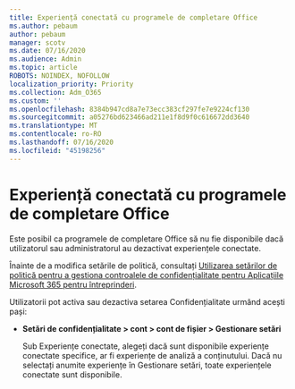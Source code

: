 ```yaml
---
title: Experiență conectată cu programele de completare Office
ms.author: pebaum
author: pebaum
manager: scotv
ms.date: 07/16/2020
ms.audience: Admin
ms.topic: article
ROBOTS: NOINDEX, NOFOLLOW
localization_priority: Priority
ms.collection: Adm_O365
ms.custom: ''
ms.openlocfilehash: 8384b947cd8a7e73ecc383cf297fe7e9224cf130
ms.sourcegitcommit: a05276bd623466ad211e1f8d9f0c616672dd3640
ms.translationtype: MT
ms.contentlocale: ro-RO
ms.lasthandoff: 07/16/2020
ms.locfileid: "45198256"
---
```

# <a name="connected-experience-with-office-add-ins"></a>Experiență conectată cu programele de completare Office

Este posibil ca programele de completare Office să nu fie disponibile dacă utilizatorul sau administratorul au dezactivat experiențele conectate.

Înainte de a modifica setările de politică, consultați [Utilizarea setărilor de politică pentru a gestiona controalele de confidențialitate pentru Aplicațiile Microsoft 365 pentru întreprinderi](https://docs.microsoft.com/deployoffice/privacy/manage-privacy-controls).

Utilizatorii pot activa sau dezactiva setarea Confidențialitate urmând acești pași:

- **Setări de confidențialitate > cont > cont de fișier > Gestionare setări** 

    Sub Experiențe conectate, alegeți dacă sunt disponibile experiențe conectate specifice, ar fi experiențe de analiză a conținutului. Dacă nu selectați anumite experiențe în Gestionare setări, toate experiențele conectate sunt disponibile.

